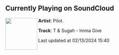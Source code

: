 ## Currently Playing on SoundCloud

[<img align="left" width="100" src="https://i1.sndcdn.com/artworks-SQM3CFWz6a1Jmdgl-HGUKgw-t500x500.jpg">](https://soundcloud.com/pilotrecordsuk/t-sugah-imma-give)

**Artist**: Pilot. 

**Track**: T & Sugah - Imma Give

Last updated at 02/13/2024 15:40
